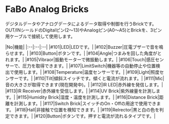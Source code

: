 # FaBo Analog Bricks

デジタルデータやアナログデータによるデータ取得や制御を行うBrickです。
<br>
OUT/INシールドのDigitalピン(2〜13)やAnalogピン(A0〜A5)とBrickを、3ピン用ケーブルで接続して使用します。

|No|機能|
|:--|:--|:--|
|#101|LED|LEDです。|
|#102|Buzzer|圧電ブザーで音を鳴らせます。|
|#103|Button|ボタンです。|
|#104|Angle|つまみを回した角度がとれます。|
|#105|Vibraor|振動モーターで微振動します。|
|#106|Touch|感圧センサーで、圧力を取得できます。|
|#107|LimitSwitch|機器等の自動停止や位置検出で使用します。|
|#108|Temperature|温度センサーです。|
|#109|Light|照度センサーです。|
|#110|Tilt|傾斜スイッチです。傾くと電流が流れます。|
|#111|Mic|音の大きさが取得できます(現在開発中)。|
|#112|IR LED|赤外線を発信します。|
|#113|IR Receiver|赤外線を受信します。|
|#114|UV Brick|紫外線量を計測します。|
|#115|Humidity Brick|湿度・温度を計測します。|
|#116|Distance Brick|距離を計測します。|
|#117|Switch Brick|スイッチのOn・Offの用途で使用できます。
|#118|Hall|非接触で位置を検知できます。|
|#119|Relrector|黒と白の色を判定できます。|
|#120|Button|ボタンです。押すと電流が流れるタイプです。|